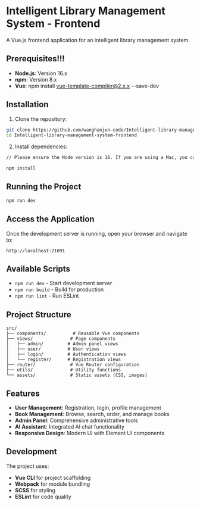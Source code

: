 # Intelligent Library Management System - Frontend

A Vue.js frontend application for an intelligent library management system.

## **Prerequisites!!!**

- **Node.js**: Version 16.x 
- **npm**: Version 8.x 
- **Vue**: npm install vue-template-compiler@2.x.x --save-dev

## Installation

1. Clone the repository:
```bash
git clone https://github.com/wanghanjun-code/Intelligent-library-management-system-frontend.git
cd Intelligent-library-management-system-frontend
```

2. Install dependencies:
```bash
// Please ensure the Node version is 16. If you are using a Mac, you can switch to version 16 by running "nvm use 16" .

npm install
```

## Running the Project

```bash
npm run dev
```

## Access the Application

Once the development server is running, open your browser and navigate to:
```
http://localhost:21091
```

## Available Scripts

- `npm run dev` - Start development server
- `npm run build` - Build for production
- `npm run lint` - Run ESLint

## Project Structure

```
src/
├── components/          # Reusable Vue components
├── views/              # Page components
│   ├── admin/         # Admin panel views
│   ├── user/          # User views
│   ├── login/         # Authentication views
│   └── register/      # Registration views
├── router/             # Vue Router configuration
├── utils/              # Utility functions
└── assets/             # Static assets (CSS, images)
```

## Features

- **User Management**: Registration, login, profile management
- **Book Management**: Browse, search, order, and manage books
- **Admin Panel**: Comprehensive administrative tools
- **AI Assistant**: Integrated AI chat functionality
- **Responsive Design**: Modern UI with Element UI components

## Development

The project uses:
- **Vue CLI** for project scaffolding
- **Webpack** for module bundling
- **SCSS** for styling
- **ESLint** for code quality

